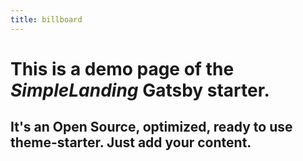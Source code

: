 ```yaml
---
title: billboard
---
```


# This is a demo page of the _SimpleLanding_ Gatsby starter.

## It's an Open Source, optimized, ready to use theme-starter. Just add your content.
